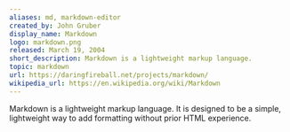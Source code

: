 ```yaml
---
aliases: md, markdown-editor
created_by: John Gruber
display_name: Markdown
logo: markdown.png
released: March 19, 2004
short_description: Markdown is a lightweight markup language.
topic: markdown
url: https://daringfireball.net/projects/markdown/
wikipedia_url: https://en.wikipedia.org/wiki/Markdown
---
```

Markdown is a lightweight markup language. It is designed to be a simple, lightweight way to add formatting without prior HTML experience.

